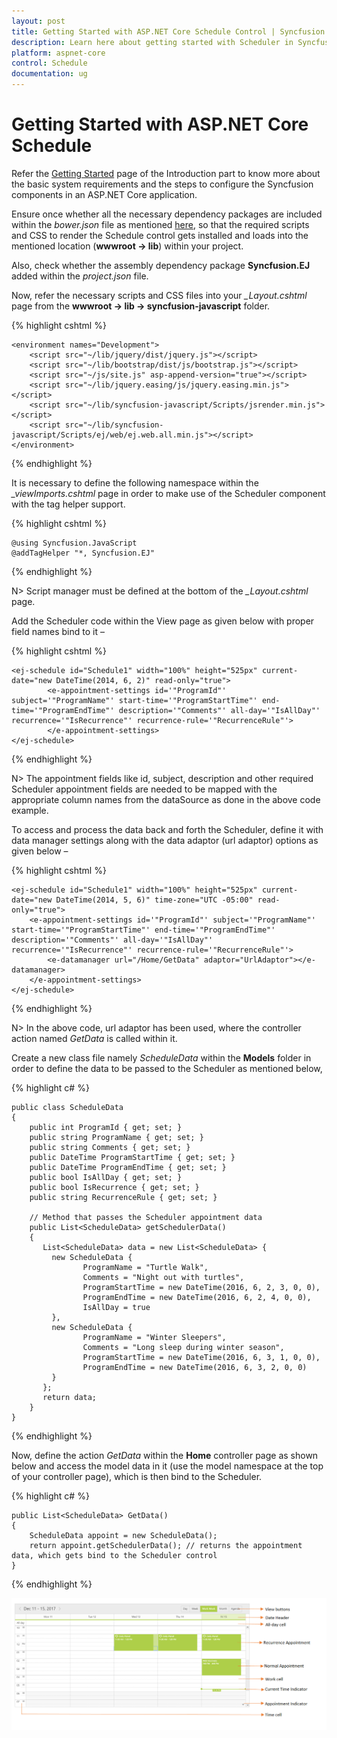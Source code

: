 ```yaml
---
layout: post
title: Getting Started with ASP.NET Core Schedule Control | Syncfusion
description: Learn here about getting started with Scheduler in Syncfusion Essential ASP.NET Core Schedule Control, its elements, and more.
platform: aspnet-core 
control: Schedule 
documentation: ug
---
```


# Getting Started with ASP.NET Core Schedule

Refer the [Getting Started](/aspnet-core/getting-started) page of the Introduction part to know more about the basic system requirements and the steps to configure the Syncfusion components in an ASP.NET Core application.

Ensure once whether all the necessary dependency packages are included within the *bower.json* file as mentioned [here](/aspnet-core/getting-started#configure-syncfusion-components-in-aspnet-core-application), so that the required scripts and CSS to render the Schedule control gets installed and loads into the mentioned location (**wwwroot -> lib**) within your project.

Also, check whether the assembly dependency package **Syncfusion.EJ** added within the *project.json* file.

Now, refer the necessary scripts and CSS files into your *_Layout.cshtml* page from the **wwwroot -> lib -> syncfusion-javascript** folder.

{% highlight cshtml %}

<html>
<head>
    <environment names="Development">
        <link rel="stylesheet" href="~/lib/bootstrap/dist/css/bootstrap.css" />
        <link rel="stylesheet" href="~/css/site.css" />
        <link href="~/lib/syncfusion-javascript/Content/ej/web/default-theme/ej.web.all.min.css" rel="stylesheet" />
        <link href="~/lib/syncfusion-javascript/Content/ej/web/responsive-css/ej.responsive.css" rel="stylesheet" />
    </environment>
</head>
<body>

    <environment names="Development">
        <script src="~/lib/jquery/dist/jquery.js"></script>
        <script src="~/lib/bootstrap/dist/js/bootstrap.js"></script>
        <script src="~/js/site.js" asp-append-version="true"></script>
        <script src="~/lib/jquery.easing/js/jquery.easing.min.js"></script>
        <script src="~/lib/syncfusion-javascript/Scripts/jsrender.min.js"></script>
        <script src="~/lib/syncfusion-javascript/Scripts/ej/web/ej.web.all.min.js"></script>
    </environment>

</body>
</html>

{% endhighlight %}

It is necessary to define the following namespace within the *_viewImports.cshtml* page in order to make use of the Scheduler component with the tag helper support.
 
{% highlight cshtml %}
 
    @using Syncfusion.JavaScript
    @addTagHelper "*, Syncfusion.EJ"
    
{% endhighlight %}

N> Script manager must be defined at the bottom of the *_Layout.cshtml* page.

Add the Scheduler code within the View page as given below with proper field names bind to it –

{% highlight cshtml %}

    <ej-schedule id="Schedule1" width="100%" height="525px" current-date="new DateTime(2014, 6, 2)" read-only="true">
            <e-appointment-settings id='"ProgramId"' subject='"ProgramName"' start-time='"ProgramStartTime"' end-time='"ProgramEndTime"' description='"Comments"' all-day='"IsAllDay"' recurrence='"IsRecurrence"' recurrence-rule='"RecurrenceRule"'>
            </e-appointment-settings>
    </ej-schedule>

{% endhighlight %}

N> The appointment fields like id, subject, description and other required Scheduler appointment fields are needed to be mapped with the appropriate column names from the dataSource as done in the above code example.

To access and process the data back and forth the Scheduler, define it with data manager settings along with the data adaptor (url adaptor) options as given below –

 {% highlight cshtml %}
 
    <ej-schedule id="Schedule1" width="100%" height="525px" current-date="new DateTime(2014, 5, 6)" time-zone="UTC -05:00" read-only="true">
        <e-appointment-settings id='"ProgramId"' subject='"ProgramName"' start-time='"ProgramStartTime"' end-time='"ProgramEndTime"' description='"Comments"' all-day='"IsAllDay"' recurrence='"IsRecurrence"' recurrence-rule='"RecurrenceRule"'>
            <e-datamanager url="/Home/GetData" adaptor="UrlAdaptor"></e-datamanager>
        </e-appointment-settings>
    </ej-schedule>

{% endhighlight %}

N> In the above code, url adaptor has been used, where the controller action named _GetData_ is called within it.

Create a new class file namely _ScheduleData_ within the **Models** folder in order to define the data to be passed to the Scheduler as mentioned below,

{% highlight c# %}

    public class ScheduleData
    {
        public int ProgramId { get; set; }
        public string ProgramName { get; set; }
        public string Comments { get; set; }
        public DateTime ProgramStartTime { get; set; }
        public DateTime ProgramEndTime { get; set; }
        public bool IsAllDay { get; set; }
        public bool IsRecurrence { get; set; }
        public string RecurrenceRule { get; set; }
        
        // Method that passes the Scheduler appointment data
        public List<ScheduleData> getSchedulerData()
        {
           List<ScheduleData> data = new List<ScheduleData> {
             new ScheduleData {
                    ProgramName = "Turtle Walk",
                    Comments = "Night out with turtles",
                    ProgramStartTime = new DateTime(2016, 6, 2, 3, 0, 0),
                    ProgramEndTime = new DateTime(2016, 6, 2, 4, 0, 0),
                    IsAllDay = true
             },
             new ScheduleData {
                    ProgramName = "Winter Sleepers",
                    Comments = "Long sleep during winter season",
                    ProgramStartTime = new DateTime(2016, 6, 3, 1, 0, 0),
                    ProgramEndTime = new DateTime(2016, 6, 3, 2, 0, 0)
             }
           };
           return data;
        }
    }

{% endhighlight %}

Now, define the action _GetData_ within the **Home** controller page as shown below and access the model data in it (use the model namespace at the top of your controller page), which is then bind to the Scheduler.

{% highlight c# %}

    public List<ScheduleData> GetData()
    {
        ScheduleData appoint = new ScheduleData();
        return appoint.getSchedulerData(); // returns the appointment data, which gets bind to the Scheduler control
    }

{% endhighlight %}


![Getting started with ASP.NET Core Schedule](Getting-Started_images/Getting-Started_img1.png)


 


 


